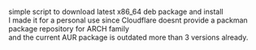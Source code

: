 simple script to download latest x86_64 deb package and install
<br />
I made it for a personal use since Cloudflare doesnt provide a packman package repository for ARCH family
<br />
and the current AUR package is outdated more than 3 versions already.
